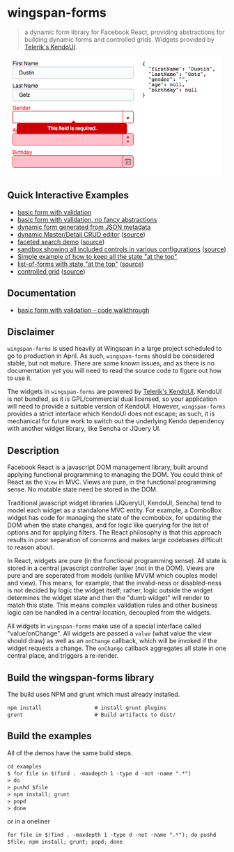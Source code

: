 # wingspan-forms
> a dynamic form library for Facebook React, providing abstractions for building dynamic forms and controlled grids. Widgets provided by [Telerik's KendoUI](http://www.telerik.com/kendo-ui).

[![example form screenshot & jsfiddle](docs/_assets/simple-form.png?raw=true)](http://jsfiddle.net/dustingetz/84JuE/12/)

## Quick Interactive Examples

 * [basic form with validation](http://jsfiddle.net/dustingetz/5B9Qb/2/)
 * [basic form with validation, no fancy abstractions](http://jsfiddle.net/dustingetz/84JuE/12/)
 * [dynamic form generated from JSON metadata](http://jsfiddle.net/dustingetz/gg4w5/2/)
 * [dynamic Master/Detail CRUD editor](http://wingspan.github.io/wingspan-forms/examples/form-master-detail/) ([source](https://github.com/wingspan/wingspan-forms/tree/master/examples/form-master-detail))
 * [faceted search demo](http://wingspan.github.io/wingspan-forms/examples/faceted-search/) ([source](https://github.com/wingspan/wingspan-forms/tree/master/examples/faceted-search))
 * [sandbox showing all included controls in various configurations](http://wingspan.github.io/wingspan-forms/examples/sandbox/) ([source](https://github.com/wingspan/wingspan-forms/tree/master/examples/sandbox))
 * [Simple example of how to keep all the state "at the top"](http://jsfiddle.net/dustingetz/YUCBT/2/)
 * [list-of-forms with state "at the top"](http://wingspan.github.io/wingspan-forms/examples/form-twins/) ([source](https://github.com/wingspan/wingspan-forms/blob/master/examples/form-twins/webapp/js/Page.js))
 * [controlled grid](http://wingspan.github.io/wingspan-forms/examples/controlled-grid/) ([source](https://github.com/wingspan/wingspan-forms/tree/master/examples/controlled-grid))

## Documentation

* [basic form with validation - code walkthrough](http://www.dustingetz.com/2014/02/18/react-dynamic-forms.html)


## Disclaimer

`wingspan-forms` is used heavily at Wingspan in a large project scheduled to go to production in April. As such, `wingspan-forms` should be considered stable, but not mature. There are some known issues, and as there is no documentation yet you will need to read the source code to figure out how to use it.

The widgets in `wingspan-forms` are powered by [Telerik's KendoUI](http://www.telerik.com/kendo-ui). KendoUI is not bundled, as it is GPL/commercial dual licensed, so your application will need to provide a suitable version of KendoUI. However, `wingspan-forms` provides a strict interface which KendoUI does not escape; as such, it is mechanical for future work to switch out the underlying Kendo dependency with another widget library, like Sencha or JQuery UI.


## Description

Facebook React is a javascript DOM management library, built around applying functional programming to managing the DOM. You could think of React as the `View` in MVC. Views are pure, in the functional programming sense. No mutable state need be stored in the DOM.

Traditional javascript widget libraries (JQueryUI, KendoUI, Sencha) tend to model each widget as a standalone MVC entity. For example, a ComboBox widget has code for managing the state of the combobox, for updating the DOM when the state changes, and for logic like querying for the list of options and for applying filters. The React philosophy is that this approach results in poor separation of concerns and makes large codebases difficult to reason about.

In React, widgets are pure (in the functional programming sense). All state is stored in a central javascript controller layer (not in the DOM). Views are pure and are seperated from models (unlike MVVM which couples model and view). This means, for example, that the invalid-ness or disabled-ness is not decided by logic the widget itself; rather, logic outside the widget determines the widget state and then the "dumb widget" will render to match this state. This means complex validation rules and other business logic can be handled in a central location, decoupled from the widgets.

All widgets in `wingspan-forms` make use of a special interface called "value/onChange". All widgets are passed a `value` (what value the view should draw) as well as an `onChange` callback, which will be invoked if the widget requests a change. The `onChange` callback aggregates all state in one central place, and triggers a re-render.

## Build the wingspan-forms library

The build uses NPM and grunt which must already installed.

    npm install                 # install grunt plugins
    grunt                       # Build artifacts to dist/

## Build the examples

All of the demos have the same build steps.

    cd examples
    $ for file in $(find . -maxdepth 1 -type d -not -name ".*")
    > do
    > pushd $file
    > npm install; grunt
    > popd
    > done

or in a oneliner

    for file in $(find . -maxdepth 1 -type d -not -name ".*"); do pushd $file; npm install; grunt; popd; done

